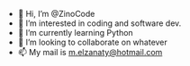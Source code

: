- 👋 Hi, I’m @ZinoCode
- 👀 I’m interested in coding and software dev.
- 🌱 I’m currently learning Python
- 💞️ I’m looking to collaborate on whatever
- 📫 My mail is m.elzanaty@hotmail.com

<!---
ZinoCode/ZinoCode is a ✨ special ✨ repository because its `README.md` (this file) appears on your GitHub profile.
You can click the Preview link to take a look at your changes.
--->

